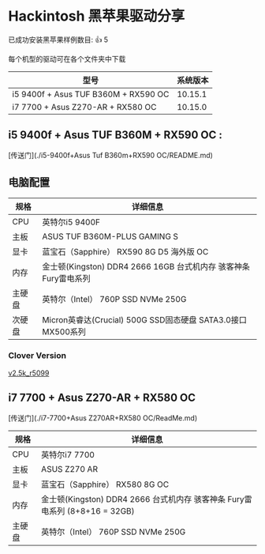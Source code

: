 # Hackintosh 黑苹果驱动分享

已成功安装黑苹果样例数目: 👍 5

每个机型的驱动可在各个文件夹中下载

| 型号                                 | 系统版本 |
| ------------------------------------ | -------- |
| i5 9400f + Asus TUF B360M + RX590 OC | 10.15.1  |
| i7 7700 + Asus Z270-AR + RX580 OC    | 10.15.0  |



## i5 9400f + Asus TUF B360M + RX590 OC :

 [传送门](./i5-9400f+Asus Tuf B360m+RX590 OC/README.md)

## 电脑配置

| 规格   | 详细信息                                                     |
| ------ | ------------------------------------------------------------ |
| CPU    | 英特尔i5 9400F                                               |
| 主板   | ASUS TUF B360M-PLUS GAMING S                                 |
| 显卡   | 蓝宝石（Sapphire） RX590 8G D5 海外版 OC                     |
| 内存   | 金士顿(Kingston) DDR4 2666 16GB 台式机内存 骇客神条 Fury雷电系列 |
| 主硬盘 | 英特尔（Intel） 760P SSD NVMe 250G                           |
| 次硬盘 | Micron英睿达(Crucial) 500G SSD固态硬盘 SATA3.0接口 MX500系列 |



### Clover Version

[v2.5k_r5099](https://github.com/Dids/clover-builder/releases/tag/v2.5k_r5099)



## i7 7700 + Asus Z270-AR + RX580 OC

 [传送门](./i7-7700+Asus Z270AR+RX580 OC/ReadMe.md)

| 规格   | 详细信息                                                     |
| ------ | ------------------------------------------------------------ |
| CPU    | 英特尔i7 7700                                                |
| 主板   | ASUS Z270 AR                                                 |
| 显卡   | 蓝宝石（Sapphire） RX580 8G OC                               |
| 内存   | 金士顿(Kingston) DDR4 2666  台式机内存 骇客神条 Fury雷电系列 (8+8+16 = 32GB) |
| 主硬盘 | 英特尔（Intel） 760P SSD NVMe 250G                           |

## 